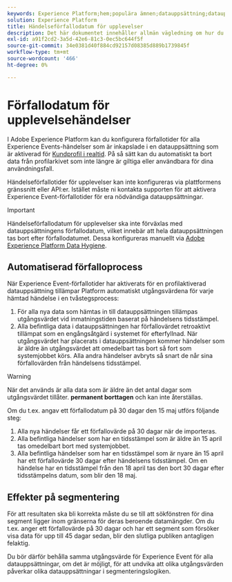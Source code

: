 ```yaml
---
keywords: Experience Platform;hem;populära ämnen;datauppsättning;datauppsättning;tid att leva;ttl;time-to-live;
solution: Experience Platform
title: Händelseförfallodatum för upplevelser
description: Det här dokumentet innehåller allmän vägledning om hur du konfigurerar förfallotider för enskilda Experience Events i en Adobe Experience Platform-datauppsättning.
exl-id: a91f2cd2-3a5d-42e6-81c3-0ec5bc644f5f
source-git-commit: 34e0381d40f884cd92157d08385d889b1739845f
workflow-type: tm+mt
source-wordcount: '466'
ht-degree: 0%

---
```


# Förfallodatum för upplevelsehändelser

I Adobe Experience Platform kan du konfigurera förfallotider för alla Experience Events-händelser som är inkapslade i en datauppsättning som är aktiverad för [Kundprofil i realtid](./home.md). På så sätt kan du automatiskt ta bort data från profilarkivet som inte längre är giltiga eller användbara för dina användningsfall.

Händelseförfallotider för upplevelser kan inte konfigureras via plattformens gränssnitt eller API:er. Istället måste ni kontakta supporten för att aktivera Experience Event-förfallotider för era nödvändiga datauppsättningar.

>[!IMPORTANT]
>
>Händelseförfallodatum för upplevelser ska inte förväxlas med datauppsättningens förfallodatum, vilket innebär att hela datauppsättningen tas bort efter förfallodatumet. Dessa konfigureras manuellt via [Adobe Experience Platform Data Hygiene](../hygiene/home.md).

## Automatiserad förfalloprocess

När Experience Event-förfallotider har aktiverats för en profilaktiverad datauppsättning tillämpar Platform automatiskt utgångsvärdena för varje hämtad händelse i en tvåstegsprocess:

1. För alla nya data som hämtas in till datauppsättningen tillämpas utgångsvärdet vid inmatningstiden baserat på händelsens tidsstämpel.
1. Alla befintliga data i datauppsättningen har förfallovärdet retroaktivt tillämpat som en engångsåtgärd i systemet för efterfyllnad. När utgångsvärdet har placerats i datauppsättningen kommer händelser som är äldre än utgångsvärdet att omedelbart tas bort så fort som systemjobbet körs. Alla andra händelser avbryts så snart de når sina förfallovärden från händelsens tidsstämpel.

>[!WARNING]
>
>När det används är alla data som är äldre än det antal dagar som utgångsvärdet tillåter. **permanent borttagen** och kan inte återställas.

Om du t.ex. angav ett förfallodatum på 30 dagar den 15 maj utförs följande steg:

1. Alla nya händelser får ett förfallovärde på 30 dagar när de importeras.
1. Alla befintliga händelser som har en tidsstämpel som är äldre än 15 april tas omedelbart bort med systemjobbet.
1. Alla befintliga händelser som har en tidsstämpel som är nyare än 15 april har ett förfallovärde 30 dagar efter händelsens tidsstämpel. Om en händelse har en tidsstämpel från den 18 april tas den bort 30 dagar efter tidsstämpelns datum, som blir den 18 maj.

## Effekter på segmentering

För att resultaten ska bli korrekta måste du se till att sökfönstren för dina segment ligger inom gränserna för deras beroende datamängder. Om du t.ex. anger ett förfallovärde på 30 dagar och har ett segment som försöker visa data för upp till 45 dagar sedan, blir den slutliga publiken antagligen felaktig.

Du bör därför behålla samma utgångsvärde för Experience Event för alla datauppsättningar, om det är möjligt, för att undvika att olika utgångsvärden påverkar olika datauppsättningar i segmenteringslogiken.
